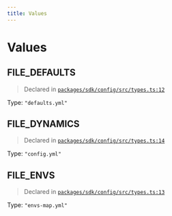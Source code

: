 ```yaml
---
title: Values
---
```

# Values 

## FILE_DEFAULTS
> Declared in [`packages/sdk/config/src/types.ts:12`](https://github.com/dxos/protocols/blob/main/packages/sdk/config/src/types.ts#L12)

Type: `"defaults.yml"`
## FILE_DYNAMICS
> Declared in [`packages/sdk/config/src/types.ts:14`](https://github.com/dxos/protocols/blob/main/packages/sdk/config/src/types.ts#L14)

Type: `"config.yml"`
## FILE_ENVS
> Declared in [`packages/sdk/config/src/types.ts:13`](https://github.com/dxos/protocols/blob/main/packages/sdk/config/src/types.ts#L13)

Type: `"envs-map.yml"`